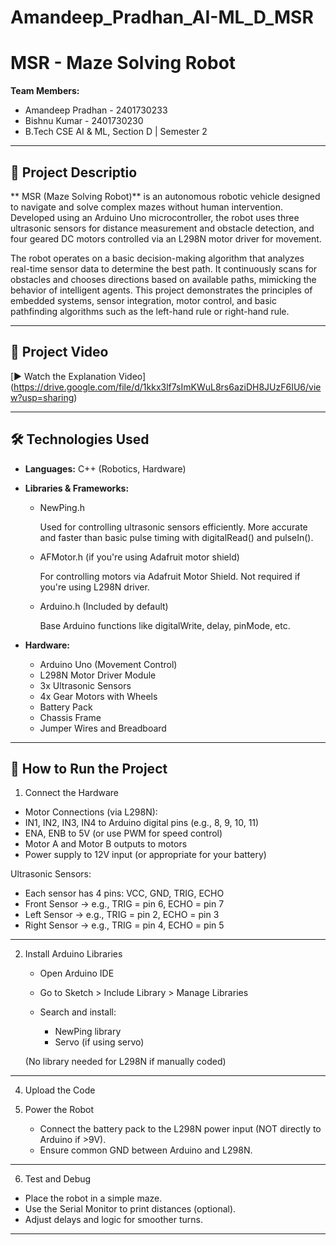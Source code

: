 # Amandeep_Pradhan_AI-ML_D_MSR
# MSR - Maze Solving Robot

**Team Members:**  
- Amandeep Pradhan - 2401730233 
- Bishnu Kumar - 2401730230 
- B.Tech CSE AI & ML, Section D | Semester 2

---

## 📜 Project Descriptio
** MSR (Maze Solving Robot)** is an autonomous robotic vehicle designed to navigate and solve complex mazes without human intervention. Developed using an Arduino Uno microcontroller, the robot uses three ultrasonic sensors for distance measurement and obstacle detection, and four geared DC motors controlled via an L298N motor driver for movement.

The robot operates on a basic decision-making algorithm that analyzes real-time sensor data to determine the best path. It continuously scans for obstacles and chooses directions based on available paths, mimicking the behavior of intelligent agents. This project demonstrates the principles of embedded systems, sensor integration, motor control, and basic pathfinding algorithms such as the left-hand rule or right-hand rule.

---

## 🎥 Project Video
[▶️ Watch the Explanation Video] (https://drive.google.com/file/d/1kkx3lf7sImKWuL8rs6aziDH8JUzF6IU6/view?usp=sharing)

---

## 🛠️ Technologies Used
- **Languages:** C++ (Robotics, Hardware)
- **Libraries & Frameworks:**
  - NewPing.h

    Used for controlling ultrasonic sensors efficiently.
    More accurate and faster than basic pulse timing with digitalRead() and pulseIn().

  - AFMotor.h (if you're using Adafruit motor shield)

    For controlling motors via Adafruit Motor Shield.
    Not required if you're using L298N driver.

  - Arduino.h (Included by default)

    Base Arduino functions like digitalWrite, delay, pinMode, etc.

- **Hardware:**
  - Arduino Uno (Movement Control)
  - L298N Motor Driver Module
  - 3x Ultrasonic Sensors
  - 4x Gear Motors with Wheels
  - Battery Pack
  - Chassis Frame
  - Jumper Wires and Breadboard
  
 
---

## 🚀 How to Run the Project

1. Connect the Hardware

  * Motor Connections (via L298N):
  * IN1, IN2, IN3, IN4 to Arduino digital pins (e.g., 8, 9, 10, 11)
  * ENA, ENB to 5V (or use PWM for speed control)
  * Motor A and Motor B outputs to motors
  * Power supply to 12V input (or appropriate for your battery)


Ultrasonic Sensors:

  * Each sensor has 4 pins: VCC, GND, TRIG, ECHO
  * Front Sensor → e.g., TRIG = pin 6, ECHO = pin 7
  * Left Sensor → e.g., TRIG = pin 2, ECHO = pin 3
  * Right Sensor → e.g., TRIG = pin 4, ECHO = pin 5



---

2. Install Arduino Libraries

   * Open Arduino IDE
   * Go to Sketch > Include Library > Manage Libraries
   * Search and install:
        
      - NewPing library
      - Servo (if using servo)

    (No library needed for L298N if manually coded)




---

4. Upload the Code
5. Power the Robot

   * Connect the battery pack to the L298N power input (NOT directly to Arduino if >9V).
   * Ensure common GND between Arduino and L298N.



---

6. Test and Debug

  * Place the robot in a simple maze.
  * Use the Serial Monitor to print distances (optional).
  * Adjust delays and logic for smoother turns.



---

